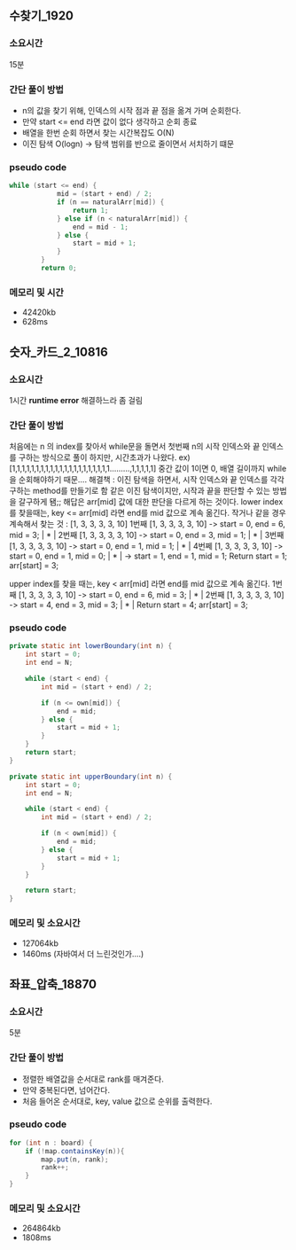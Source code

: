 ## 수찾기_1920
### 소요시간 
15분

### 간단 풀이 방법
- n의 값을 찾기 위해, 인덱스의 시작 점과 끝 점을 옮겨 가며 순회한다.
- 만약 start <= end 라면 값이 없다 생각하고 순회 종료
- 배열을 한번 순회 하면서 찾는 시간복잡도 O(N)
- 이진 탐색 O(logn) -> 탐색 범위를 반으로 줄이면서 서치하기 떄문

### pseudo code
```java
while (start <= end) {
            mid = (start + end) / 2;
            if (n == naturalArr[mid]) {
                return 1;
            } else if (n < naturalArr[mid]) {
                end = mid - 1;
            } else {
                start = mid + 1;
            }
        }
        return 0;
```

### 메모리 및 시간
- 42420kb
- 628ms

## 숫자_카드_2_10816
### 소요시간
1시간
**runtime error** 해결하느라 좀 걸림

### 간단 풀이 방법
처음에는 n 의 index를 찾아서 while문을 돌면서 첫번째 n의 시작 인덱스와 끝 인덱스를 구하는 방식으로 풀이
하지만, 시간초과가 나왔다. ex) [1,1,1,1,1,1,1,1,1,1,1,1,1,1,1,1,1,1,1,1,1.........,1,1,1,1,1] 중간 값이 1이면 0, 배열 길이까지
while을 순회해야하기 때문....
해결책 :
이진 탐색을 하면서, 시작 인덱스와 끝 인덱스를 각각 구하는 method를 만들기로 함
같은 이진 탐색이지만, 시작과 끝을 판단할 수 있는 방법을 갈구하게 됌;;
해답은 arr[mid] 값에 대한 판단을 다르게 하는 것이다.
lower index를 찾을때는, key <= arr[mid] 라면 end를 mid 값으로 계속 옮긴다.
 작거나 같을 경우 계속해서 찾는 것 : [1, 3, 3, 3, 3, 10]
 1번째 [1, 3, 3, 3, 3, 10] -> start = 0, end = 6, mid = 3;
|               *       |
 2번째 [1, 3, 3, 3, 3, 10] -> start = 0, end = 3, mid = 1;
|         *             |
 3번째 [1, 3, 3, 3, 3, 10] -> start = 0, end = 1, mid = 1;
|     *                 |
 4번쩨 [1, 3, 3, 3, 3, 10] -> start = 0, end = 1, mid = 0;
|      *                | -> start = 1, end = 1, mid = 1;
Return start = 1; arr[start] = 3;

upper index를 찾을 때는, key < arr[mid] 라면 end를 mid 값으로 계속 옮긴다.
 1번째 [1, 3, 3, 3, 3, 10] -> start = 0, end = 6, mid = 3;
|               *       |
 2번째 [1, 3, 3, 3, 3, 10] -> start = 4, end = 3, mid = 3;
|                  *    |
Return start = 4; arr[start] = 3;

### pseudo code
```java
private static int lowerBoundary(int n) {
    int start = 0;
    int end = N;

    while (start < end) {
        int mid = (start + end) / 2;

        if (n <= own[mid]) {
            end = mid;
        } else {
            start = mid + 1;
        }
    }
    return start;
}

private static int upperBoundary(int n) {
    int start = 0;
    int end = N;

    while (start < end) {
        int mid = (start + end) / 2;

        if (n < own[mid]) {
            end = mid;
        } else {
            start = mid + 1;
        }
    }

    return start;
}
```

### 메모리 및 소요시간
- 127064kb
- 1460ms (자바여서 더 느린것인가....)

## 좌표_압축_18870
### 소요시간
5분

### 간단 풀이 방법
- 정렬한 배열값을 순서대로 rank를 매겨준다.
- 만약 중복된다면, 넘어간다.
- 처음 들어온 순서대로, key, value 값으로 순위를 출력한다.

### pseudo code
```java
for (int n : board) {
    if (!map.containsKey(n)){
        map.put(n, rank);
        rank++;
    }
}
```

### 메모리 및 소요시간
- 264864kb
- 1808ms
